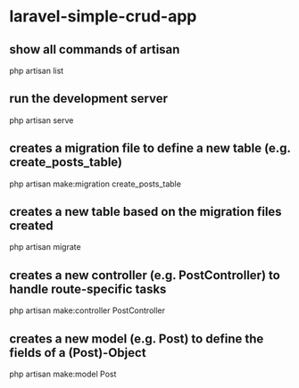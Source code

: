# laravel-simple-crud-app


## show all commands of artisan
php artisan list

## run the development server
php artisan serve

## creates a migration file to define a new table (e.g. create_posts_table)
php artisan make:migration create_posts_table
## creates a new table based on the migration files created
php artisan migrate

## creates a new controller (e.g. PostController) to handle route-specific tasks
php artisan make:controller PostController

## creates a new model (e.g. Post) to define the fields of a (Post)-Object
php artisan make:model Post